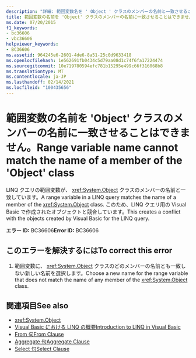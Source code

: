 ```yaml
---
description: "詳細: 範囲変数名を ' Object ' クラスのメンバーの名前と一致させることはできません"
title: 範囲変数の名前を 'Object' クラスのメンバーの名前に一致させることはできません。
ms.date: 07/20/2015
f1_keywords:
- bc36606
- vbc36606
helpviewer_keywords:
- BC36606
ms.assetid: 964245e6-2601-4de6-8a51-25c0d9633418
ms.openlocfilehash: 1e562691fb0434c5d79aa08d1c74f6fa17224474
ms.sourcegitcommit: 10e719780594efc781b15295e499c66f316068b8
ms.translationtype: MT
ms.contentlocale: ja-JP
ms.lasthandoff: 02/14/2021
ms.locfileid: "100435656"
---
```

# <a name="range-variable-name-cannot-match-the-name-of-a-member-of-the-object-class"></a><span data-ttu-id="d787e-103">範囲変数の名前を 'Object' クラスのメンバーの名前に一致させることはできません。</span><span class="sxs-lookup"><span data-stu-id="d787e-103">Range variable name cannot match the name of a member of the 'Object' class</span></span>

<span data-ttu-id="d787e-104">LINQ クエリの範囲変数が、 <xref:System.Object> クラスのメンバーの名前と一致しています。</span><span class="sxs-lookup"><span data-stu-id="d787e-104">A range variable in a LINQ query matches the name of a member of the <xref:System.Object> class.</span></span> <span data-ttu-id="d787e-105">このため、LINQ クエリ用の Visual Basic で作成されたオブジェクトと競合しています。</span><span class="sxs-lookup"><span data-stu-id="d787e-105">This creates a conflict with the objects created by Visual Basic for the LINQ query.</span></span>  
  
 <span data-ttu-id="d787e-106">**エラー ID:** BC36606</span><span class="sxs-lookup"><span data-stu-id="d787e-106">**Error ID:** BC36606</span></span>  
  
## <a name="to-correct-this-error"></a><span data-ttu-id="d787e-107">このエラーを解決するには</span><span class="sxs-lookup"><span data-stu-id="d787e-107">To correct this error</span></span>  
  
1. <span data-ttu-id="d787e-108">範囲変数に、 <xref:System.Object> クラスのどのメンバーの名前とも一致しない新しい名前を選択します。</span><span class="sxs-lookup"><span data-stu-id="d787e-108">Choose a new name for the range variable that does not match the name of any member of the <xref:System.Object> class.</span></span>  
  
## <a name="see-also"></a><span data-ttu-id="d787e-109">関連項目</span><span class="sxs-lookup"><span data-stu-id="d787e-109">See also</span></span>

- <xref:System.Object>
- [<span data-ttu-id="d787e-110">Visual Basic における LINQ の概要</span><span class="sxs-lookup"><span data-stu-id="d787e-110">Introduction to LINQ in Visual Basic</span></span>](../programming-guide/language-features/linq/introduction-to-linq.md)
- [<span data-ttu-id="d787e-111">From 句</span><span class="sxs-lookup"><span data-stu-id="d787e-111">From Clause</span></span>](../language-reference/queries/from-clause.md)
- [<span data-ttu-id="d787e-112">Aggregate 句</span><span class="sxs-lookup"><span data-stu-id="d787e-112">Aggregate Clause</span></span>](../language-reference/queries/aggregate-clause.md)
- [<span data-ttu-id="d787e-113">Select 句</span><span class="sxs-lookup"><span data-stu-id="d787e-113">Select Clause</span></span>](../language-reference/queries/select-clause.md)
